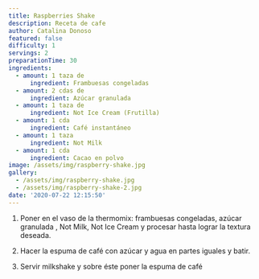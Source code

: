 ```yaml
---
title: Raspberries Shake
description: Receta de cafe
author: Catalina Donoso
featured: false
difficulty: 1
servings: 2
preparationTime: 30
ingredients:
  - amount: 1 taza de
      ingredient: Frambuesas congeladas 
  - amount: 2 cdas de
      ingredient: Azúcar granulada
  - amount: 1 taza de
      ingredient: Not Ice Cream (Frutilla)
  - amount: 1 cda
      ingredient: Café instantáneo
  - amount: 1 taza
      ingredient: Not Milk
  - amount: 1 cda
      ingredient: Cacao en polvo    
image: /assets/img/raspberry-shake.jpg
gallery:
  - /assets/img/raspberry-shake.jpg
  - /assets/img/raspberry-shake-2.jpg
date: '2020-07-22 12:15:50'
---
```

1. Poner en el vaso de la thermomix: frambuesas congeladas, azúcar granulada , Not Milk, Not Ice Cream y procesar hasta lograr la textura deseada.		

2. Hacer la espuma de café con azúcar y agua en partes iguales y batir. 			

3. Servir milkshake y sobre éste poner la espuma de café			

